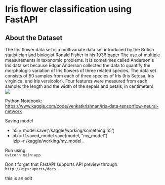 # Iris flower classification using FastAPI

## About the Dataset
The Iris flower data set is a multivariate data set introduced by the British statistician and biologist Ronald Fisher in his 1936 paper The use of multiple measurements in taxonomic problems. It is sometimes called Anderson's Iris data set because Edgar Anderson collected the data to quantify the morphologic variation of Iris flowers of three related species. The data set consists of 50 samples from each of three species of Iris (Iris Setosa, Iris virginica, and Iris versicolor). Four features were measured from each sample: the length and the width of the sepals and petals, in centimeters. <br>
<img src="https://editor.analyticsvidhya.com/uploads/51518iris%20img1.png"/>

Python Notebook: <br>
https://www.kaggle.com/code/venkatkrishnan/iris-data-tensorflow-neural-network

Saving model
* h5 = model.save('/kaggle/working/something.h5')
* pb = tf.saved_model.save(model, "my_model") <br>
       !zip -r /kaggle/working/my_model .

Run using: <br>
`uvicorn main:app`

Don't forget that FastAPI supports API preview through: <br> 
`http://<ip>:<port>/docs`


this is an edit
